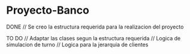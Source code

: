 # Proyecto-Banco
DONE
// Se creo la estructura requerida para la realizacion del proyecto

TO DO
// Adaptar las clases segun la estructura requerida
// Logica de simulacion de turno
// Logica para la jerarquia de clientes
